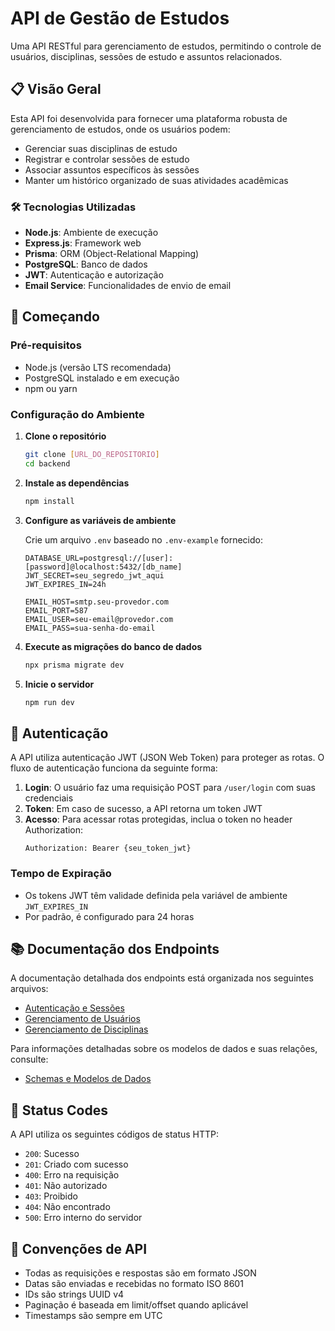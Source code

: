 # API de Gestão de Estudos

Uma API RESTful para gerenciamento de estudos, permitindo o controle de usuários, disciplinas, sessões de estudo e assuntos relacionados.

## 📋 Visão Geral

Esta API foi desenvolvida para fornecer uma plataforma robusta de gerenciamento de estudos, onde os usuários podem:
- Gerenciar suas disciplinas de estudo
- Registrar e controlar sessões de estudo
- Associar assuntos específicos às sessões
- Manter um histórico organizado de suas atividades acadêmicas

### 🛠️ Tecnologias Utilizadas

- **Node.js**: Ambiente de execução
- **Express.js**: Framework web
- **Prisma**: ORM (Object-Relational Mapping)
- **PostgreSQL**: Banco de dados
- **JWT**: Autenticação e autorização
- **Email Service**: Funcionalidades de envio de email

## 🚀 Começando

### Pré-requisitos

- Node.js (versão LTS recomendada)
- PostgreSQL instalado e em execução
- npm ou yarn

### Configuração do Ambiente

1. **Clone o repositório**
   ```bash
   git clone [URL_DO_REPOSITORIO]
   cd backend
   ```

2. **Instale as dependências**
   ```bash
   npm install
   ```

3. **Configure as variáveis de ambiente**
   
   Crie um arquivo `.env` baseado no `.env-example` fornecido:
   ```env
   DATABASE_URL=postgresql://[user]:[password]@localhost:5432/[db_name]
   JWT_SECRET=seu_segredo_jwt_aqui
   JWT_EXPIRES_IN=24h
   
   EMAIL_HOST=smtp.seu-provedor.com
   EMAIL_PORT=587
   EMAIL_USER=seu-email@provedor.com
   EMAIL_PASS=sua-senha-do-email
   ```

4. **Execute as migrações do banco de dados**
   ```bash
   npx prisma migrate dev
   ```

5. **Inicie o servidor**
   ```bash
   npm run dev
   ```

## 🔐 Autenticação

A API utiliza autenticação JWT (JSON Web Token) para proteger as rotas. O fluxo de autenticação funciona da seguinte forma:

1. **Login**: O usuário faz uma requisição POST para `/user/login` com suas credenciais
2. **Token**: Em caso de sucesso, a API retorna um token JWT
3. **Acesso**: Para acessar rotas protegidas, inclua o token no header Authorization:
   ```
   Authorization: Bearer {seu_token_jwt}
   ```

### Tempo de Expiração
- Os tokens JWT têm validade definida pela variável de ambiente `JWT_EXPIRES_IN`
- Por padrão, é configurado para 24 horas

## 📚 Documentação dos Endpoints

A documentação detalhada dos endpoints está organizada nos seguintes arquivos:

- [Autenticação e Sessões](./endpoints/autenticacao.md)
- [Gerenciamento de Usuários](./endpoints/usuarios.md)
- [Gerenciamento de Disciplinas](./endpoints/disciplinas.md)

Para informações detalhadas sobre os modelos de dados e suas relações, consulte:
- [Schemas e Modelos de Dados](./schemas.md)

## 🔄 Status Codes

A API utiliza os seguintes códigos de status HTTP:

- `200`: Sucesso
- `201`: Criado com sucesso
- `400`: Erro na requisição
- `401`: Não autorizado
- `403`: Proibido
- `404`: Não encontrado
- `500`: Erro interno do servidor

## 📝 Convenções de API

- Todas as requisições e respostas são em formato JSON
- Datas são enviadas e recebidas no formato ISO 8601
- IDs são strings UUID v4
- Paginação é baseada em limit/offset quando aplicável
- Timestamps são sempre em UTC
